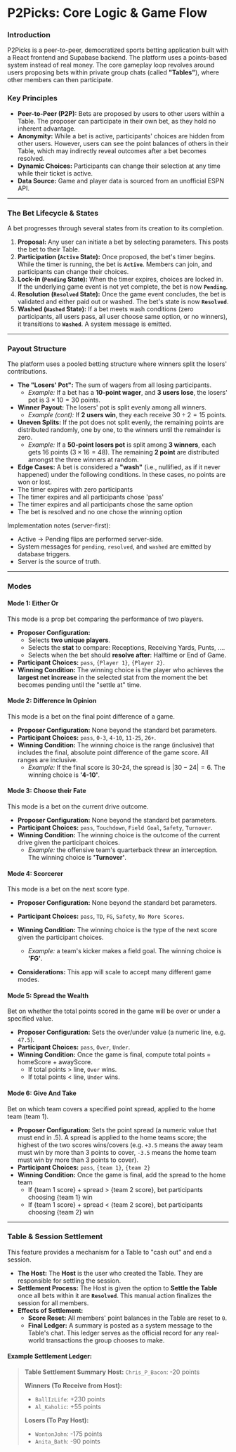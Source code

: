 # P2Picks: Core Logic & Game Flow

### Introduction
P2Picks is a peer-to-peer, democratized sports betting application built with a React frontend and Supabase backend. The platform uses a points-based system instead of real money. The core gameplay loop revolves around users proposing bets within private group chats (called **"Tables"**), where other members can then participate.

### Key Principles
* **Peer-to-Peer (P2P):** Bets are proposed by users to other users within a Table. The proposer can participate in their own bet, as they hold no inherent advantage.
* **Anonymity:** While a bet is active, participants' choices are hidden from other users. However, users can see the point balances of others in their Table, which may indirectly reveal outcomes after a bet becomes resolved.
* **Dynamic Choices:** Participants can change their selection at any time while their ticket is active.
* **Data Source:** Game and player data is sourced from an unofficial ESPN API.

---

### The Bet Lifecycle & States
A bet progresses through several states from its creation to its completion.

1.  **Proposal:** Any user can initiate a bet by selecting parameters. This posts the bet to their Table.
2.  **Participation (`Active` State):** Once proposed, the bet's timer begins. While the timer is running, the bet is **`Active`**. Members can join, and participants can change their choices.
3.  **Lock-in (`Pending` State):** When the timer expires, choices are locked in. If the underlying game event is not yet complete, the bet is now **`Pending`**.
4.  **Resolution (`Resolved` State):** Once the game event concludes, the bet is validated and either paid out or washed. The bet's state is now **`Resolved`**.
5.  **Washed (`Washed` State):** If a bet meets wash conditions (zero participants, all users pass, all user choose same option, or no winners), it transitions to **`Washed`**. A system message is emitted.

---

### Payout Structure
The platform uses a pooled betting structure where winners split the losers' contributions.

* **The "Losers' Pot":** The sum of wagers from all losing participants.
    * *Example:* If a bet has a **10-point wager**, and **3 users lose**, the losers' pot is $3 \times 10 = 30$ points.
* **Winner Payout:** The losers' pot is split evenly among all winners.
    * *Example (cont):* If **2 users win**, they each receive $30 \div 2 = 15$ points.
* **Uneven Splits:** If the pot does not split evenly, the remaining points are distributed randomly, one by one, to the winners until the remainder is zero.
    * *Example:* If a **50-point losers pot** is split among **3 winners**, each gets 16 points ($3 \times 16 = 48$). The remaining **2 point** are distributed amongst the three winners at random.
* **Edge Cases:** A bet is considered a **"wash"** (i.e., nullified, as if it never happened) under the following conditions. In these cases, no points are won or lost.
* The timer expires with zero participants
* The timer expires and all participants chose 'pass'
* The timer expires and all participants chose the same option
* The bet is resolved and no one chose the winning option

Implementation notes (server-first):
- Active → Pending flips are performed server-side.
- System messages for `pending`, `resolved`, and `washed` are emitted by database triggers.
- Server is the source of truth.

---

### Modes

#### Mode 1: Either Or
This mode is a prop bet comparing the performance of two players.
* **Proposer Configuration:**
    * Selects **two unique players**.
    * Selects the **stat** to compare: Receptions, Receiving Yards, Punts, ....
    * Selects when the bet should **resolve after**: Halftime or End of Game.
* **Participant Choices:** `pass`, `{Player 1}`, `{Player 2}`.
* **Winning Condition:** The winning choice is the player who achieves the **largest net increase** in the selected stat from the moment the bet becomes pending until the "settle at" time.

#### Mode 2: Difference In Opinion
This mode is a bet on the final point difference of a game.
* **Proposer Configuration:** None beyond the standard bet parameters.
* **Participant Choices:** `pass`, `0-3`, `4-10`, `11-25`, `26+`.
* **Winning Condition:** The winning choice is the range (inclusive) that includes the final, absolute point difference of the game score. All ranges are inclusive.
    * *Example:* If the final score is 30-24, the spread is $|30 - 24| = 6$. The winning choice is **'4-10'**.

#### Mode 3: Choose their Fate
This mode is a bet on the current drive outcome.
* **Proposer Configuration:** None beyond the standard bet parameters.
* **Participant Choices:** `pass`, `Touchdown`, `Field Goal`, `Safety`, `Turnover`.
* **Winning Condition:** The winning choice is the outcome of the current drive given the participant choices.
    * *Example:* the offensive team's quarterback threw an interception. The winning choice is **'Turnover'**.

#### Mode 4: Scorcerer
This mode is a bet on the next score type.
* **Proposer Configuration:** None beyond the standard bet parameters.
* **Participant Choices:** `pass`, `TD`, `FG`, `Safety`, `No More Scores`.
* **Winning Condition:** The winning choice is the type of the next score given the participant choices.
    * *Example:* a team's kicker makes a field goal. The winning choice is **'FG'**.

* **Considerations:** This app will scale to accept many different game modes.

#### Mode 5: Spread the Wealth
Bet on whether the total points scored in the game will be over or under a specified value.
* **Proposer Configuration:** Sets the over/under value (a numeric line, e.g. `47.5`).
* **Participant Choices:** `pass`, `Over`, `Under`.
* **Winning Condition:** Once the game is final, compute total points = homeScore + awayScore.
    * If total points > line, `Over` wins.
    * If total points < line, `Under` wins.

#### Mode 6: Give And Take
Bet on which team covers a specified point spread, applied to the home team (team 1).
* **Proposer Configuration:** Sets the point spread (a numeric value that must end in .5). A spread is applied to the home teams score; the highest of the two scores wins/covers (e.g. `+3.5` means the away team must win by more than 3 points to cover, `-3.5` means the home team must win by more than 3 points to cover).
* **Participant Choices:** `pass`, `{team 1}`, `{team 2}`
* **Winning Condition:** Once the game is final, add the spread to the home team
    * If {team 1 score} + spread > {team 2 score}, bet participants choosing {team 1} win
    * If {team 1 score} + spread < {team 2 score}, bet participants choosing {team 2} win

---

### Table & Session Settlement
This feature provides a mechanism for a Table to "cash out" and end a session.

* **The Host:** The **Host** is the user who created the Table. They are responsible for settling the session.
* **Settlement Process:** The Host is given the option to **Settle the Table** once all bets within it are **`Resolved`**. This manual action finalizes the session for all members.
* **Effects of Settlement:**
    * **Score Reset:** All members' point balances in the Table are reset to `0`.
    * **Final Ledger:** A summary is posted as a system message to the Table's chat. This ledger serves as the official record for any real-world transactions the group chooses to make.

#### Example Settlement Ledger:

> **Table Settlement Summary**
> **Host:** `Chris_P_Bacon`: -20 points
>
> **Winners (To Receive from Host):**
> * `BallIzLife`: +230 points
> * `Al_Kaholic`: +55 points
>
> **Losers (To Pay Host):**
> * `WontonJohn`: -175 points
> * `Anita_Bath`: -90 points